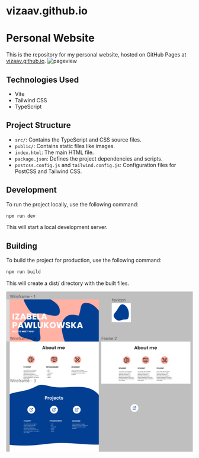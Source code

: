 # vizaav.github.io

# Personal Website

This is the repository for my personal website, hosted on GitHub Pages at [vizaav.github.io](https://vizaav.github.io/).
![pageview](images\for_documentation\page.png)


## Technologies Used

- Vite
- Tailwind CSS
- TypeScript

## Project Structure

- `src/`: Contains the TypeScript and CSS source files.
- `public/`: Contains static files like images.
- `index.html`: The main HTML file.
- `package.json`: Defines the project dependencies and scripts.
- `postcss.config.js` and `tailwind.config.js`: Configuration files for PostCSS and Tailwind CSS.

## Development

To run the project locally, use the following command:

```bash
npm run dev

```

This will start a local development server.

## Building
To build the project for production, use the following command:
```bash
npm run build
```

This will create a dist/ directory with the built files.

![figma](images\for_documentation\figma.png)




